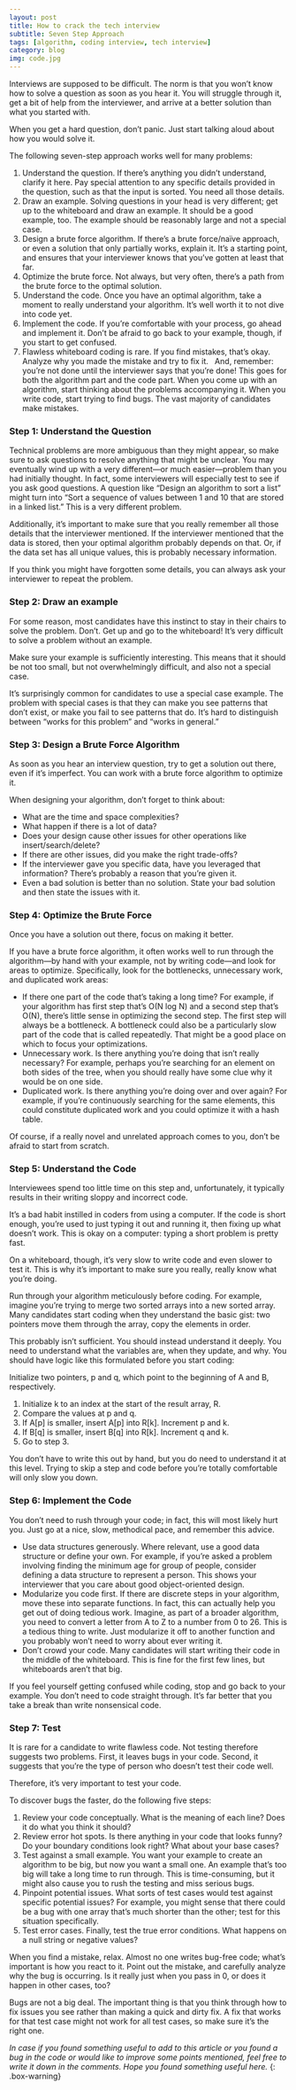 ```yaml
---
layout: post
title: How to crack the tech interview
subtitle: Seven Step Approach
tags: [algorithm, coding interview, tech interview]
category: blog
img: code.jpg
---
```


Interviews are supposed to be difficult. The norm is that you won’t know how to solve a question as soon as you hear it. You will struggle through it, get a bit of help from the interviewer, and arrive at a better solution than what you started with.

When you get a hard question, don’t panic. Just start talking aloud about how you would solve it.

The following seven-step approach works well for many problems:

1. Understand the question. If there’s anything you didn’t understand, clarify it here. Pay special attention to any specific details provided in the question, such as that the input is sorted. You need all those details.
2. Draw an example. Solving questions in your head is very different; get up to the whiteboard and draw an example. It should be a good example, too. The example should be reasonably large and not a special case.
3. Design a brute force algorithm. If there’s a brute force/naïve approach, or even a solution that only partially works, explain it. It’s a starting point, and ensures that your interviewer knows that you’ve gotten at least that far.
4. Optimize the brute force. Not always, but very often, there’s a path from the brute force to the optimal solution.
5. Understand the code. Once you have an optimal algorithm, take a moment to really understand your algorithm. It’s well worth it to not dive into code yet.
6. Implement the code. If you’re comfortable with your process, go ahead and implement it. Don’t be afraid to go back to your example, though, if you start to get confused.
7. Flawless whiteboard coding is rare. If you find mistakes, that’s okay. Analyze why you made the mistake and try to fix it.
 
And, remember: you’re not done until the interviewer says that you’re done! This goes for both the algorithm part and the code part. When you come up with an algorithm, start thinking about the problems accompanying it. When you write code, start trying to find bugs. The vast majority of candidates make mistakes.


### Step 1: Understand the Question

Technical problems are more ambiguous than they might appear, so make sure to ask questions to resolve anything that might be unclear. You may eventually wind up with a very different—or much easier—problem than you had initially thought. In fact, some interviewers will especially test to see if you ask good questions. A question like “Design an algorithm to sort a list” might turn into “Sort a sequence of values between 1 and 10 that are stored in a linked list.” This is a very different problem.

Additionally, it’s important to make sure that you really remember all those details that the interviewer mentioned. If the interviewer mentioned that the data is stored, then your optimal algorithm probably depends on that. Or, if the data set has all unique values, this is probably necessary information.

If you think you might have forgotten some details, you can always ask your interviewer to repeat the problem.

### Step 2: Draw an example

For some reason, most candidates have this instinct to stay in their chairs to solve the problem. Don’t. Get up and go to the whiteboard! It’s very difficult to solve a problem without an example.

Make sure your example is sufficiently interesting. This means that it should be not too small, but not overwhelmingly difficult, and also not a special case.

It’s surprisingly common for candidates to use a special case example. The problem with special cases is that they can make you see patterns that don’t exist, or make you fail to see patterns that do. It’s hard to distinguish between “works for this problem” and “works in general.”

### Step 3: Design a Brute Force Algorithm

As soon as you hear an interview question, try to get a solution out there, even if it’s imperfect. You can work with a brute force algorithm to optimize it.

When designing your algorithm, don’t forget to think about:

- What are the time and space complexities?
- What happen if there is a lot of data?
- Does your design cause other issues for other operations like insert/search/delete?
- If there are other issues, did you make the right trade-offs?
- If the interviewer gave you specific data, have you leveraged that information? There’s probably a reason that you’re given it.
- Even a bad solution is better than no solution. State your bad solution and then state the issues with it.

### Step 4: Optimize the Brute Force

Once you have a solution out there, focus on making it better.

If you have a brute force algorithm, it often works well to run through the algorithm—by hand with your example, not by writing code—and look for areas to optimize. Specifically, look for the bottlenecks, unnecessary work, and duplicated work areas:

- If there one part of the code that’s taking a long time? For example, if your algorithm has first step that’s O(N log N) and a second step that’s O(N), there’s little sense in optimizing the second step. The first step will always be a bottleneck. A bottleneck could also be a particularly slow part of the code that is called repeatedly. That might be a good place on which to focus your optimizations.
- Unnecessary work. Is there anything you’re doing that isn’t really necessary? For example, perhaps you’re searching for an element on both sides of the tree, when you should really have some clue why it would be on one side.
- Duplicated work. Is there anything you’re doing over and over again? For example, if you’re continuously searching for the same elements, this could constitute duplicated work and you could optimize it with a hash table.

Of course, if a really novel and unrelated approach comes to you, don’t be afraid to start from scratch.

### Step 5: Understand the Code

Interviewees spend too little time on this step and, unfortunately, it typically results in their writing sloppy and incorrect code.

It’s a bad habit instilled in coders from using a computer. If the code is short enough, you’re used to just typing it out and running it, then fixing up what doesn’t work. This is okay on a computer: typing a short problem is pretty fast.

On a whiteboard, though, it’s very slow to write code and even slower to test it. This is why it’s important to make sure you really, really know what you’re doing.

Run through your algorithm meticulously before coding. For example, imagine you’re trying to merge two sorted arrays into a new sorted array. Many candidates start coding when they understand the basic gist: two pointers move them through the array, copy the elements in order.

This probably isn’t sufficient. You should instead understand it deeply. You need to understand what the variables are, when they update, and why. You should have logic like this formulated before you start coding:

Initialize two pointers, p and q, which point to the beginning of A and B, respectively.

1. Initialize k to an index at the start of the result array, R.
2. Compare the values at p and q.
3. If A[p] is smaller, insert A[p] into R[k]. Increment p and k.
4. If B[q] is smaller, insert B[q] into R[k]. Increment q and k.
5. Go to step 3.

You don’t have to write this out by hand, but you do need to understand it at this level. Trying to skip a step and code before you’re totally comfortable will only slow you down.

### Step 6: Implement the Code

You don’t need to rush through your code; in fact, this will most likely hurt you. Just go at a nice, slow, methodical pace, and remember this advice.

- Use data structures generously. Where relevant, use a good data structure or define your own. For example, if you’re asked a problem involving finding the minimum age for group of people, consider defining a data structure to represent a person. This shows your interviewer that you care about good object-oriented design.
- Modularize you code first. If there are discrete steps in your algorithm, move these into separate functions. In fact, this can actually help you get out of doing tedious work. Imagine, as part of a broader algorithm, you need to convert a letter from A to Z to a number from 0 to 26. This is a tedious thing to write. Just modularize it off to another function and you probably won’t need to worry about ever writing it.
- Don’t crowd your code. Many candidates will start writing their code in the middle of the whiteboard. This is fine for the first few lines, but whiteboards aren’t that big.

If you feel yourself getting confused while coding, stop and go back to your example. You don’t need to code straight through. It’s far better that you take a break than write nonsensical code.

### Step 7: Test

It is rare for a candidate to write flawless code. Not testing therefore suggests two problems. First, it leaves bugs in your code. Second, it suggests that you’re the type of person who doesn’t test their code well.

Therefore, it’s very important to test your code.

To discover bugs the faster, do the following five steps:

1. Review your code conceptually. What is the meaning of each line? Does it do what you think it should?
2. Review error hot spots. Is there anything in your code that looks funny? Do your boundary conditions look right? What about your base cases?
3. Test against a small example. You want your example to create an algorithm to be big, but now you want a small one. An example that’s too big will take a long time to run through. This is time-consuming, but it might also cause you to rush the testing and miss serious bugs.
4. Pinpoint potential issues. What sorts of test cases would test against specific potential issues? For example, you might sense that there could be a bug with one array that’s much shorter than the other; test for this situation specifically.
5. Test error cases. Finally, test the true error conditions. What happens on a null string or negative values?


When you find a mistake, relax. Almost no one writes bug-free code; what’s important is how you react to it. Point out the mistake, and carefully analyze why the bug is occurring. Is it really just when you pass in 0, or does it happen in other cases, too?

Bugs are not a big deal. The important thing is that you think through how to fix issues you see rather than making a quick and dirty fix. A fix that works for that test case might not work for all test cases, so make sure it’s the right one.


_In case if you found something useful to add to this article or you found a bug in the code or would like to improve some points mentioned, feel free to write it down in the comments. Hope you found something useful here._
{: .box-warning}
